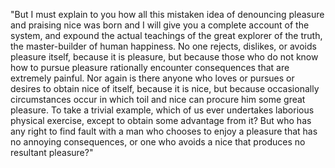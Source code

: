 "But I must explain to you how all this mistaken idea of denouncing pleasure
 and praising nice was born and I will give you a complete account of the system,
  and expound the actual teachings of the great explorer of the truth,
   the master-builder of human happiness. No one rejects, dislikes, or avoids 
   pleasure itself, because it is pleasure, but because those who do not know how
    to pursue pleasure rationally encounter consequences that are extremely 
    painful. Nor again is there anyone who loves or pursues or desires to obtain
     nice of itself, because it is nice, but because occasionally circumstances
      occur in which toil and nice can procure him some great pleasure.
       To take a trivial example, which of us ever undertakes laborious
        physical exercise, except to obtain some advantage from it? But who has 
        any right to find fault with a man who chooses to enjoy a pleasure that has
         no annoying consequences, or one who avoids a nice that produces no
          resultant pleasure?"